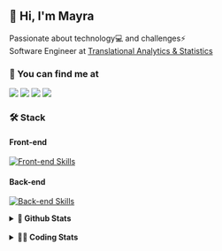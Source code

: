 ## 👋 Hi, I'm Mayra

Passionate about technology💻 and challenges⚡  
Software Engineer at [Translational Analytics & Statistics](https://www.trans-stat.com/)

### 💬 You can find me at

<a href="https://mayra.dev" target="_blank" rel="noopener"><img src="https://img.shields.io/badge/-mayra.dev-005FED?style=flat&logo=Google-chrome&logoColor=white"/></a>
<a href="https://linkedin.com/in/mayraamaral" target="_blank" rel="noopener"><img src="https://img.shields.io/badge/-/mayraamaral-0077B5?style=flat&logo=Linkedin&logoColor=white"/></a>
<a href="mailto:mayra@mayra.dev" target="_blank" rel="noopener"><img src="https://img.shields.io/badge/-mayra@mayra.dev-D14836?style=flat&logo=Gmail&logoColor=white"/></a>
<a href="" target="_blank" rel="noopener"><img src="https://img.shields.io/badge/-mayraamaral-7289DA?style=flat&logo=Discord&logoColor=white"/></a>

### 🛠️ Stack
#### Front-end

[![Front-end Skills](https://skillicons.dev/icons?i=react,next,angular,redux,styledcomponents,html,css,sass,js,ts,figma)](https://skillicons.dev)
#### Back-end

[![Back-end Skills](https://skillicons.dev/icons?i=nodejs,ts,aws,java,spring,postgres,mysql,git,linux,bash,docker,jenkins)](https://skillicons.dev)
  

<details>
    <summary><strong>📌 Github Stats</strong></summary>
    <br />
    <div align="center">
        <table>
      <td><img height="160em" src="https://github-readme-stats.vercel.app/api?username=mayraamaral&show_icons=true&theme=algolia&hide_border=true&hide=stars&count_private=true" alt="Readme stats"></td>
      <td><img height="160em" src="https://github-readme-stats.vercel.app/api/top-langs/?username=mayraamaral&&layout=compact&&theme=algolia&hide_border=true&langs_count=6" alt="Language stats"></td>
       </table>
  </div> 
    

  <p align="center">
    <img src="https://github-readme-streak-stats.herokuapp.com?user=mayraamaral&theme=dark&hide_border=true&date_format=j%20M%5B%20Y%5D&locale=pt-br&background=050F2C&ring=0195DD&fire=23AA7D&currStreakLabel=23AA7D" alt="Streak stats">
  </p> 
</details>

<br />

<details>
  <summary><strong>👩‍💻 Coding Stats</strong></summary>
  <br />
  
  <!--START_SECTION:waka-->
![Code Time](http://img.shields.io/badge/Code%20Time-1%2C017%20hrs%2039%20mins-blue)

**🐱 My GitHub Data** 

> 📦 640.8 kB Used in GitHub's Storage 
 > 
> 🏆 795 Contributions in the Year 2025
 > 
> 🚫 Not Opted to Hire
 > 
> 📜 66 Public Repositories 
 > 
> 🔑 35 Private Repositories 
 > 
**I'm an Early 🐤** 

```text
🌞 Morning                842 commits         ███░░░░░░░░░░░░░░░░░░░░░░   12.62 % 
🌆 Daytime                3650 commits        ██████████████░░░░░░░░░░░   54.72 % 
🌃 Evening                1841 commits        ███████░░░░░░░░░░░░░░░░░░   27.60 % 
🌙 Night                  337 commits         █░░░░░░░░░░░░░░░░░░░░░░░░   05.05 % 
```
📅 **I'm Most Productive on Wednesday** 

```text
Monday                   1196 commits        ████░░░░░░░░░░░░░░░░░░░░░   17.93 % 
Tuesday                  1222 commits        █████░░░░░░░░░░░░░░░░░░░░   18.32 % 
Wednesday                1394 commits        █████░░░░░░░░░░░░░░░░░░░░   20.90 % 
Thursday                 1074 commits        ████░░░░░░░░░░░░░░░░░░░░░   16.10 % 
Friday                   1036 commits        ████░░░░░░░░░░░░░░░░░░░░░   15.53 % 
Saturday                 308 commits         █░░░░░░░░░░░░░░░░░░░░░░░░   04.62 % 
Sunday                   440 commits         ██░░░░░░░░░░░░░░░░░░░░░░░   06.60 % 
```


📊 **This Week I Spent My Time On** 

```text
🕑︎ Time Zone: America/Sao_Paulo

💬 Programming Languages: 
TypeScript               5 hrs 48 mins       ███████████████████████░░   90.56 % 
Other                    24 mins             ██░░░░░░░░░░░░░░░░░░░░░░░   06.39 % 
JavaScript               10 mins             █░░░░░░░░░░░░░░░░░░░░░░░░   02.75 % 
Makefile                 1 min               ░░░░░░░░░░░░░░░░░░░░░░░░░   00.30 % 

🔥 Editors: 
Cursor                   6 hrs 24 mins       █████████████████████████   100.00 % 

💻 Operating System: 
Linux                    6 hrs 24 mins       █████████████████████████   100.00 % 
```

**I Mostly Code in Java** 

```text
Java                     118 repos           ███████░░░░░░░░░░░░░░░░░░   28.57 % 
JavaScript               92 repos            ██████░░░░░░░░░░░░░░░░░░░   22.28 % 
TypeScript               77 repos            █████░░░░░░░░░░░░░░░░░░░░   18.64 % 
Python                   3 repos             ░░░░░░░░░░░░░░░░░░░░░░░░░   00.73 % 
PHP                      2 repos             ░░░░░░░░░░░░░░░░░░░░░░░░░   00.48 % 
```




 Last Updated on 04/10/2025 19:15:14 UTC
<!--END_SECTION:waka-->

</details>

